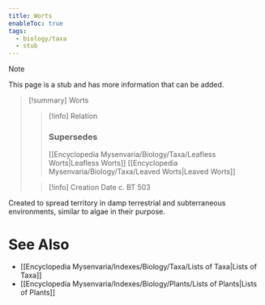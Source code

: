```yaml
---
title: Worts
enableToc: true
tags:
  - biology/taxa
  - stub
---
```


> [!note]
> This page is a stub and has more information that can be added.

> [!summary] Worts
> > [!info] Relation
> > ### Supersedes 
> > [[Encyclopedia Mysenvaria/Biology/Taxa/Leafless Worts|Leafless Worts]]
> > [[Encyclopedia Mysenvaria/Biology/Taxa/Leaved Worts|Leaved Worts]]
>
> > [!info] Creation Date
> > c. BT 503

Created to spread territory in damp terrestrial and subterraneous environments, similar to algae in their purpose.

# See Also
- [[Encyclopedia Mysenvaria/Indexes/Biology/Taxa/Lists of Taxa|Lists of Taxa]]
- [[Encyclopedia Mysenvaria/Indexes/Biology/Plants/Lists of Plants|Lists of Plants]]
